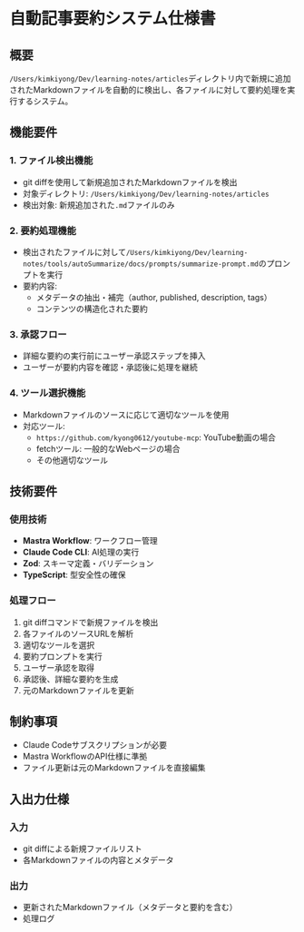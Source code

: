 # 自動記事要約システム仕様書

## 概要

`/Users/kimkiyong/Dev/learning-notes/articles`ディレクトリ内で新規に追加されたMarkdownファイルを自動的に検出し、各ファイルに対して要約処理を実行するシステム。

## 機能要件

### 1. ファイル検出機能

- git diffを使用して新規追加されたMarkdownファイルを検出
- 対象ディレクトリ: `/Users/kimkiyong/Dev/learning-notes/articles`
- 検出対象: 新規追加された`.md`ファイルのみ

### 2. 要約処理機能

- 検出されたファイルに対して`/Users/kimkiyong/Dev/learning-notes/tools/autoSummarize/docs/prompts/summarize-prompt.md`のプロンプトを実行
- 要約内容:
  - メタデータの抽出・補完（author, published, description, tags）
  - コンテンツの構造化された要約

### 3. 承認フロー

- 詳細な要約の実行前にユーザー承認ステップを挿入
- ユーザーが要約内容を確認・承認後に処理を継続

### 4. ツール選択機能

- Markdownファイルのソースに応じて適切なツールを使用
- 対応ツール:
  - `https://github.com/kyong0612/youtube-mcp`: YouTube動画の場合
  - fetchツール: 一般的なWebページの場合
  - その他適切なツール

## 技術要件

### 使用技術

- **Mastra Workflow**: ワークフロー管理
- **Claude Code CLI**: AI処理の実行
- **Zod**: スキーマ定義・バリデーション
- **TypeScript**: 型安全性の確保

### 処理フロー

1. git diffコマンドで新規ファイルを検出
2. 各ファイルのソースURLを解析
3. 適切なツールを選択
4. 要約プロンプトを実行
5. ユーザー承認を取得
6. 承認後、詳細な要約を生成
7. 元のMarkdownファイルを更新

## 制約事項

- Claude Codeサブスクリプションが必要
- Mastra WorkflowのAPI仕様に準拠
- ファイル更新は元のMarkdownファイルを直接編集

## 入出力仕様

### 入力

- git diffによる新規ファイルリスト
- 各Markdownファイルの内容とメタデータ

### 出力

- 更新されたMarkdownファイル（メタデータと要約を含む）
- 処理ログ
